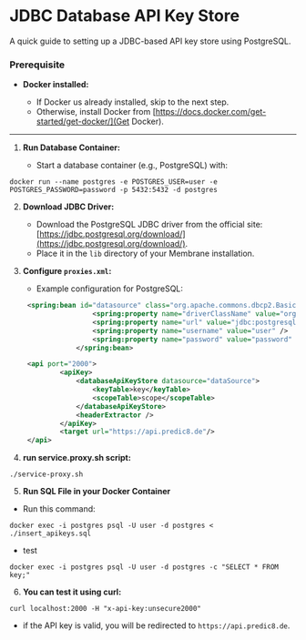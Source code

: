 # JDBC Database API Key Store

A quick guide to setting up a JDBC-based API key store using PostgreSQL.

### Prerequisite

- **Docker installed:**

    - If Docker us already installed, skip to the next step.
    - Otherwise, install Docker from [https://docs.docker.com/get-started/get-docker/](Get Docker).

---

1. **Run Database Container:**

    - Start a database container (e.g., PostgreSQL) with:

  ```shell
  docker run --name postgres -e POSTGRES_USER=user -e POSTGRES_PASSWORD=password -p 5432:5432 -d postgres
  ```

2. **Download JDBC Driver:**

    - Download the PostgreSQL JDBC driver from the official
      site: [https://jdbc.postgresql.org/download/](https://jdbc.postgresql.org/download/).
    - Place it in the `lib` directory of your Membrane installation.

3. **Configure `proxies.xml`:**

    - Example configuration for PostgreSQL:

   ```xml
    <spring:bean id="datasource" class="org.apache.commons.dbcp2.BasicDataSource">
                    <spring:property name="driverClassName" value="org.postgresql.Driver" />
                    <spring:property name="url" value="jdbc:postgresql://localhost:5432/postgres" />
                    <spring:property name="username" value="user" />
                    <spring:property name="password" value="password" />
                </spring:bean>
   ```
   ```xml
    <api port="2000">
            <apiKey>
                <databaseApiKeyStore datasource="dataSource">
                    <keyTable>key</keyTable>
                    <scopeTable>scope</scopeTable>
                </databaseApiKeyStore>
                <headerExtractor />
            </apiKey>
            <target url="https://api.predic8.de"/>
    </api>
   ```

4. **run service.proxy.sh script:**

```shell
./service-proxy.sh
```

5. **Run SQL File in your Docker Container**

- Run this command:

```shell
docker exec -i postgres psql -U user -d postgres < ./insert_apikeys.sql
```

- test

```shell
docker exec -i postgres psql -U user -d postgres -c "SELECT * FROM key;"
```

6. **You can test it using curl:**

```shell
curl localhost:2000 -H "x-api-key:unsecure2000"
```

- if the API key is valid, you will be redirected to ```https://api.predic8.de```.